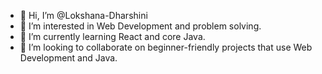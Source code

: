 - 👋 Hi, I’m @Lokshana-Dharshini
- 👀 I’m interested in Web Development and problem solving.
- 🌱 I’m currently learning React and core Java.
- 💞️ I’m looking to collaborate on beginner-friendly projects that use Web Development and Java.

<!---
Lokshana-Dharshini/Lokshana-Dharshini is a ✨ special ✨ repository because its `README.md` (this file) appears on your GitHub profile.
You can click the Preview link to take a look at your changes.
--->
